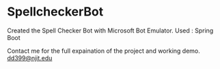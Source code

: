 # SpellcheckerBot

Created the Spell Checker Bot with Microsoft Bot Emulator. 
Used : Spring Boot

Contact me for the full expaination of the project and working demo.
dd399@njit.edu
